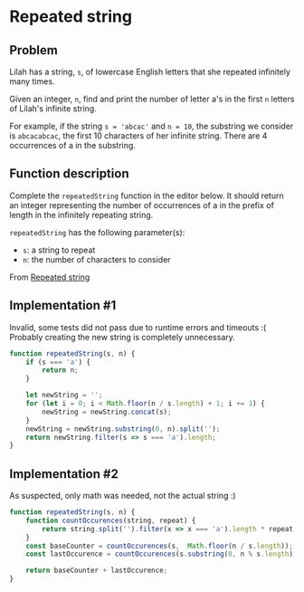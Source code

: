 # Repeated string

## Problem

Lilah has a string, `s`, of lowercase English letters that she repeated infinitely many times.

Given an integer, `n`, find and print the number of letter a's in the first `n` letters of Lilah's infinite string.

For example, if the string `s = 'abcac'` and `n = 10`, the substring we consider is `abcacabcac`, the first 10 characters of her infinite string. There are 4 occurrences of a in the substring.

## Function description

Complete the `repeatedString` function in the editor below. It should return an integer representing the number of occurrences of a in the prefix of length  in the infinitely repeating string.

`repeatedString` has the following parameter(s):

- `s`: a string to repeat
- `n`: the number of characters to consider

From [Repeated string](https://www.hackerrank.com/challenges/repeated-string/problem)

## Implementation #1

Invalid, some tests did not pass due to runtime errors and timeouts :( Probably creating the new string is completely unnecessary.

```javascript
function repeatedString(s, n) {
    if (s === 'a') {
        return n;
    }

    let newString = '';
    for (let i = 0; i < Math.floor(n / s.length) + 1; i += 1) {
        newString = newString.concat(s);
    }
    newString = newString.substring(0, n).split('');
    return newString.filter(s => s === 'a').length;
}
```

## Implementation #2

As suspected, only math was needed, not the actual string :)

```javascript
function repeatedString(s, n) {
    function countOccurences(string, repeat) {
        return string.split('').filter(x => x === 'a').length * repeat;
    }
    const baseCounter = countOccurences(s,  Math.floor(n / s.length));
    const lastOccurence = countOccurences(s.substring(0, n % s.length), 1);

    return baseCounter + lastOccurence;
}
```
